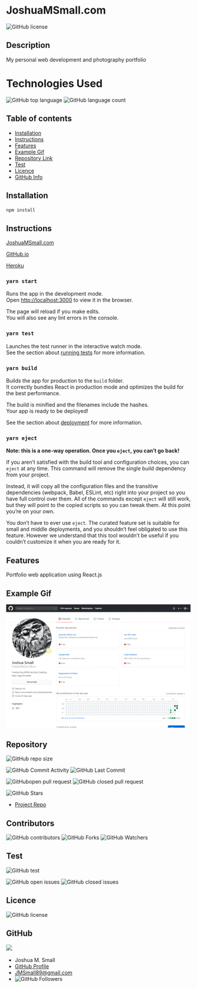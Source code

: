 
# **JoshuaMSmall.com**

![GitHub license](https://img.shields.io/badge/Made%20by-%40WasteOfADrumBum-green)

## Description 

My personal web development and photography portfolio

# Technologies Used

![GitHub top language](https://img.shields.io/github/languages/top/WasteOfADrumBum/joshuamsmall?color=green&logo=github&logoColor=green)
![GitHub language count](https://img.shields.io/github/languages/count/WasteOfADrumBum/joshuamsmall?color=green&logo=github&logoColor=green)

## Table of contents

- [Installation](#installation)
- [Instructions](#instructions)
- [Features](#features)
- [Example Gif](#example-gif)
- [Repository Link](#Repository)
- [Test](#Test)
- [Licence](#Licence)
- [GitHub Info](#GitHub)

## Installation

`npm install`

## Instructions

[JoshuaMSmall.com](https://www.joshuamsmall.com)

[GitHub.io](https://wasteofadrumbum.github.io/joshuamsmall/)

[Heroku](https://joshuamsmall.herokuapp.com/)

### `yarn start`

Runs the app in the development mode.\
Open [http://localhost:3000](http://localhost:3000) to view it in the browser.

The page will reload if you make edits.\
You will also see any lint errors in the console.

### `yarn test`

Launches the test runner in the interactive watch mode.\
See the section about [running tests](https://facebook.github.io/create-react-app/docs/running-tests) for more information.

### `yarn build`

Builds the app for production to the `build` folder.\
It correctly bundles React in production mode and optimizes the build for the best performance.

The build is minified and the filenames include the hashes.\
Your app is ready to be deployed!

See the section about [deployment](https://facebook.github.io/create-react-app/docs/deployment) for more information.

### `yarn eject`

**Note: this is a one-way operation. Once you `eject`, you can’t go back!**

If you aren’t satisfied with the build tool and configuration choices, you can `eject` at any time. This command will remove the single build dependency from your project.

Instead, it will copy all the configuration files and the transitive dependencies (webpack, Babel, ESLint, etc) right into your project so you have full control over them. All of the commands except `eject` will still work, but they will point to the copied scripts so you can tweak them. At this point you’re on your own.

You don’t have to ever use `eject`. The curated feature set is suitable for small and middle deployments, and you shouldn’t feel obligated to use this feature. However we understand that this tool wouldn’t be useful if you couldn’t customize it when you are ready for it.

## Features

Portfolio web application using React.js

## Example Gif

<img src="public/assets/images/githubprofile.png" width="500" />

## Repository

![GitHub repo size](https://img.shields.io/github/repo-size/WasteOfADrumBum/joshuamsmall?logo=github)

![GitHub Commit Activity](https://img.shields.io/github/commit-activity/m/WasteOfADrumBum/joshuamsmall)
![GitHub Last Commit](https://img.shields.io/github/last-commit/WasteOfADrumBum/joshuamsmall)


![GitHubopen pull request](https://img.shields.io/github/issues-pr/WasteOfADrumBum/joshuamsmall)
![GitHub closed pull request](https://img.shields.io/github/issues-pr-closed/WasteOfADrumBum/joshuamsmall)

![GitHub Stars](https://img.shields.io/github/stars/WasteOfADrumBum/joshuamsmall?style=social)

- [Project Repo](https://github.com/WasteOfADrumBum/joshuamsmall)

## Contributors



![GitHub contributors](https://img.shields.io/github/contributors/WasteOfADrumBum/joshuamsmall)
![GitHub Forks](https://img.shields.io/github/forks/WasteOfADrumBum/joshuamsmall?label=Fork)
![GitHub Watchers](https://img.shields.io/github/watchers/WasteOfADrumBum/joshuamsmall?label=Watch)

## Test

![GitHub test](https://img.shields.io/badge/test-100%25-success)

![GitHub open issues](https://img.shields.io/github/issues/WasteOfADrumBum/joshuamsmall)
![GitHub closed issues](https://img.shields.io/github/issues-closed/WasteOfADrumBum/joshuamsmall)

## Licence

![GitHub license](https://img.shields.io/badge/license-MIT-blue.svg)

## GitHub

<img src="https://avatars0.githubusercontent.com/u/66432859?v=4" width="250" />

- Joshua M. Small
- [GitHub Profile](https://github.com/WasteOfADrumBum)
- <JMSmall89@gmail.com>
- ![GitHub Followers](https://img.shields.io/github/followers/WasteOfADrumBum?label=Follow)

